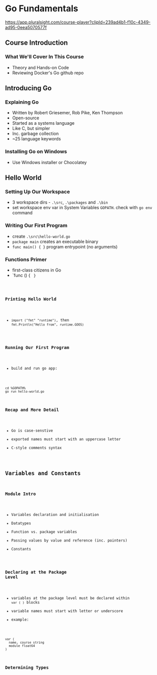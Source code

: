 # Go Fundamentals
https://app.pluralsight.com/course-player?clipId=239ad4b1-f10c-4349-ad95-0eea5070577f

## Course Introduction
### What We'll Cover In This Course
- Theory and Hands-on Code
- Reviewing Docker's Go github repo

## Introducing Go
### Explaining Go
- Written by Robert Griesemer, Rob Pike, Ken Thompson
- Open-source
- Started as a systems language
- Like C, but simpler
- Inc. garbage collection
- ~25 language keywords

### Installing Go on Windows
- Use Windows installer or Chocolatey

## Hello World
### Setting Up Our Workspace
- 3 workspace dirs - `.\src`, `.\packages` and `.\bin`
- set workspace env var in System Variables `GOPATH`.  check with `go env` command

### Writing Our First Program
- create `.\src\hello-world.go`
- `package main` creates an executable binary
- `func main() { }` program entrypoint (no arguments)

### Functions Primer
- first-class citizens in Go
- `func <name>(<args>) { <code> }

### Printing Hello World
- `import ("fmt" "runtime")`, then `fmt.Println("Hello from", runtime.GOOS)`

### Running Our First Program
- build and run go app:
```
cd %GOPATH%
go run hello-world.go
```

### Recap and More Detail
- Go is case-senstive
- exported names must start with an uppercase letter
- C-style comments syntax

## Variables and Constants
### Module Intro
- Variables declaration and initialisation
- Datatypes
- Function vs. package variables
- Passing values by value and reference (inc. pointers)
- Constants

### Declaring at the Package Level
- variables at the package level must be declared within `var ( )` blocks
- variable names must start with letter or underscore
- example:
```
var (
  name, course string
  module float64
)
```

### Determining Types









